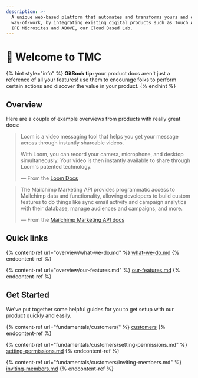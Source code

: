 ```yaml
---
description: >-
  A unique web-based platform that automates and transforms yours and our
  way-of-work, by integrating existing digital products such as Touch Analytics,
  IFE Microsites and ABOVE, our Cloud Based Lab.
---
```


# 👋 Welcome to TMC

{% hint style="info" %}
**GitBook tip:** your product docs aren't just a reference of all your features! use them to encourage folks to perform certain actions and discover the value in your product.
{% endhint %}

## Overview

Here are a couple of example overviews from products with really great docs:

> Loom is a video messaging tool that helps you get your message across through instantly shareable videos.
>
> With Loom, you can record your camera, microphone, and desktop simultaneously. Your video is then instantly available to share through Loom's patented technology.
>
> — From the [Loom Docs](https://support.loom.com/hc/en-us/articles/360002158057-What-is-Loom-)

> The Mailchimp Marketing API provides programmatic access to Mailchimp data and functionality, allowing developers to build custom features to do things like sync email activity and campaign analytics with their database, manage audiences and campaigns, and more.
>
> — From the [Mailchimp Marketing API docs](https://mailchimp.com/developer/marketing/docs/fundamentals/)

## Quick links

{% content-ref url="overview/what-we-do.md" %}
[what-we-do.md](overview/what-we-do.md)
{% endcontent-ref %}

{% content-ref url="overview/our-features.md" %}
[our-features.md](overview/our-features.md)
{% endcontent-ref %}

## Get Started

We've put together some helpful guides for you to get setup with our product quickly and easily.

{% content-ref url="fundamentals/customers/" %}
[customers](fundamentals/customers/)
{% endcontent-ref %}

{% content-ref url="fundamentals/customers/setting-permissions.md" %}
[setting-permissions.md](fundamentals/customers/setting-permissions.md)
{% endcontent-ref %}

{% content-ref url="fundamentals/customers/inviting-members.md" %}
[inviting-members.md](fundamentals/customers/inviting-members.md)
{% endcontent-ref %}
